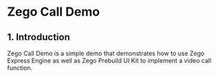 # Zego Call Demo 
## 1. Introduction
Zego Call Demo is a simple demo that demonstrates how to use Zego Express Engine as well as Zego Prebuild UI Kit to implement a video call function.

